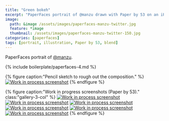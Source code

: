 ```yaml
---
title: "Green bokeh"
excerpt: "PaperFaces portrait of @manzu drawn with Paper by 53 on an iPad."
image: 
  path: &image /assets/images/paperfaces-manzu-twitter.jpg 
  feature: *image
  thumbnail: /assets/images/paperfaces-manzu-twitter-150.jpg
categories: [paperfaces]
tags: [portrait, illustration, Paper by 53, blend]
---
```


PaperFaces portrait of [@manzu](https://twitter.com/manzu).

{% include boilerplate/paperfaces-4.md %}

{% figure caption:"Pencil sketch to rough out the composition." %}
[![Work in process screenshot](/assets/images/paperfaces-manzu-process-1-750.jpg)](/assets/images/paperfaces-manzu-process-1-lg.jpg)
{% endfigure %}

{% figure caption:"Work in progress screenshots (Paper by 53)." class:"gallery-3-col" %}
[![Work in process screenshot](/assets/images/paperfaces-manzu-process-2-600.jpg)](/assets/images/paperfaces-manzu-process-2-lg.jpg)
[![Work in process screenshot](/assets/images/paperfaces-manzu-process-3-600.jpg)](/assets/images/paperfaces-manzu-process-3-lg.jpg)
[![Work in process screenshot](/assets/images/paperfaces-manzu-process-4-600.jpg)](/assets/images/paperfaces-manzu-process-4-lg.jpg)
[![Work in process screenshot](/assets/images/paperfaces-manzu-process-5-600.jpg)](/assets/images/paperfaces-manzu-process-5-lg.jpg)
[![Work in process screenshot](/assets/images/paperfaces-manzu-process-6-600.jpg)](/assets/images/paperfaces-manzu-process-6-lg.jpg)
[![Work in process screenshot](/assets/images/paperfaces-manzu-process-7-600.jpg)](/assets/images/paperfaces-manzu-process-7-lg.jpg)
{% endfigure %}
